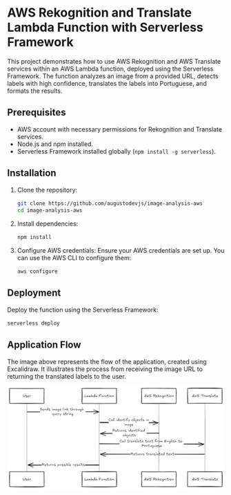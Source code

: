 # AWS Rekognition and Translate Lambda Function with Serverless Framework

This project demonstrates how to use AWS Rekognition and AWS Translate services within an AWS Lambda function, deployed using the Serverless Framework. The function analyzes an image from a provided URL, detects labels with high confidence, translates the labels into Portuguese, and formats the results.

## Prerequisites

- AWS account with necessary permissions for Rekognition and Translate services.
- Node.js and npm installed.
- Serverless Framework installed globally (`npm install -g serverless`).

## Installation

1. Clone the repository:

   ```sh
   git clone https://github.com/augustodevjs/image-analysis-aws
   cd image-analysis-aws
   ```

2. Install dependencies:

   ```sh
   npm install
   ```

3. Configure AWS credentials:
   Ensure your AWS credentials are set up. You can use the AWS CLI to configure them:
   ```sh
   aws configure
   ```

## Deployment

Deploy the function using the Serverless Framework:

```sh
serverless deploy
```

## Application Flow

The image above represents the flow of the application, created using Excalidraw. It illustrates the process from receiving the image URL to returning the translated labels to the user.

![Fluxo da Aplicação](image/image-aws.png)
